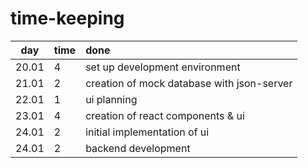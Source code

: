 # time-keeping

|  day  | time | done                                       |
| :---: | :--- | :----------------------------------------- |
| 20.01 | 4    | set up development environment             |
| 21.01 | 2    | creation of mock database with json-server |
| 22.01 | 1    | ui planning                                |
| 23.01 | 4    | creation of react components & ui          |
| 24.01 | 2    | initial implementation of ui               |
| 24.01 | 2    | backend development                        |
